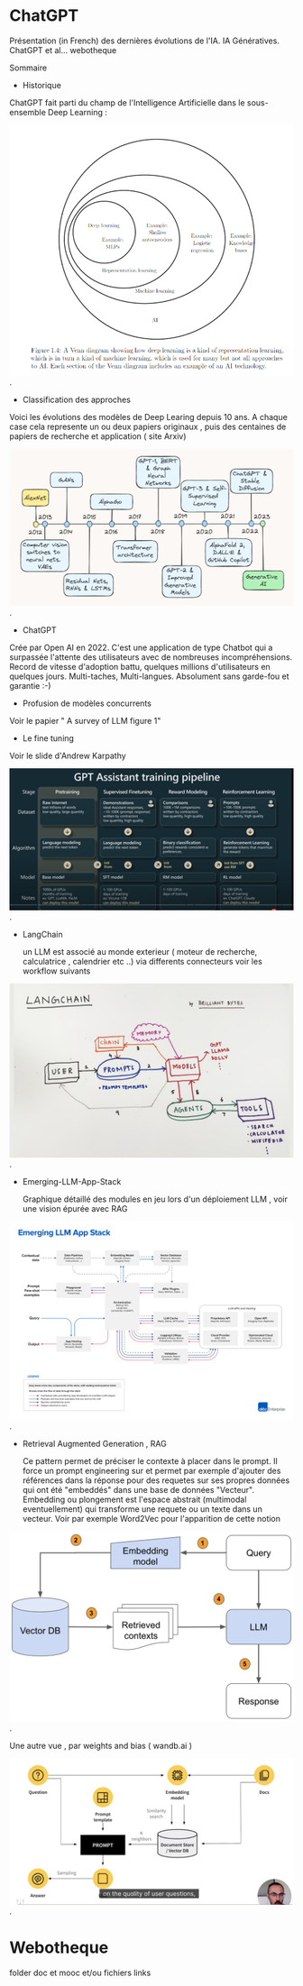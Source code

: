 # ChatGPT
Présentation (in French) des dernières évolutions de l'IA. IA Génératives. ChatGPT et al... webotheque

Sommaire
* Historique

ChatGPT fait parti du champ de l'Intelligence Artificielle dans le sous-ensemble Deep Learning :

![IA vue ensembliste](img/DeepLearning2IA.png "Vue ensembliste des categories d'IA").

* Classification des approches

Voici les évolutions des modèles de Deep Learing depuis 10 ans. A chaque case cela represente un ou deux papiers originaux , puis des centaines de papiers de recherche et application ( site Arxiv)

![10 ans de Deep Learning](img/10yOfAI.png "Dix ans de Deep Learning").
 * ChatGPT

Crée par Open AI en 2022. C'est une application de type Chatbot qui a surpassée l'attente des utilisateurs avec de nombreuses incompréhensions. Record de vitesse d'adoption battu, quelques millions d'utilisateurs en quelques jours. Multi-taches, Multi-langues. Absolument sans garde-fou et garantie :-)

 * Profusion de modèles concurrents

Voir le papier " A survey of LLM figure 1"

 * Le fine tuning

Voir le slide d'Andrew Karpathy

![GPT Pipeline d'entrainement](img/GPT-TrainingPipelines.PNG "GPT Pipeline d'entrainement").

* LangChain

  un LLM est associé au monde exterieur ( moteur de recherche, calculatrice , calendrier etc ..) via differents connecteurs voir les workflow suivants

![GPT et LangChain](img/LangChain.png "GPT et LangChain").

 * Emerging-LLM-App-Stack

   Graphique détaillé des modules en jeu lors d'un déploiement LLM , voir une vision épurée avec RAG

![LLM stack ](img/Emerging-LLM-App-Stack.png "GPT et LLM new stack").

* Retrieval Augmented Generation , RAG
  
  Ce pattern permet de préciser le contexte à placer dans le prompt. Il force un prompt engineering sur et permet par exemple d'ajouter des références dans la réponse pour des requetes sur ses propres données qui ont été "embeddés" dans une base de données "Vecteur". Embedding ou plongement est l'espace abstrait (multimodal eventuellement) qui transforme une requete ou un texte dans un vecteur. Voir par exemple Word2Vec pour l'apparition de cette notion

![RAG fwk ](img/RAG.png "RAG Framework").  

Une autre vue , par weights and bias ( wandb.ai )

![RAG fwk ](img/wandb-course.png "RAG Framework 2").  

  

 
# Webotheque 

folder doc et mooc et/ou fichiers links
 
